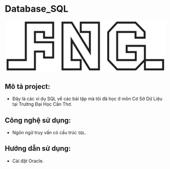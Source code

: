 # Database_SQL

<img src="https://github.com/lequocthinh-Genesis/FNG-demo-1/blob/master/assets/img/FNG-logo.png?raw=true">

## Mô tả project:

- Đây là các ví dụ SQL về các bài tập mà tôi đã học ở môn Cơ Sở Dữ Liệu tại Trường Đại Học Cần Thơ.

## Công nghệ sử dụng:

- Ngôn ngữ truy vấn có cấu trúc `SQL`.

## Hướng dẫn sử dụng:

- Cài đặt Oracle.
